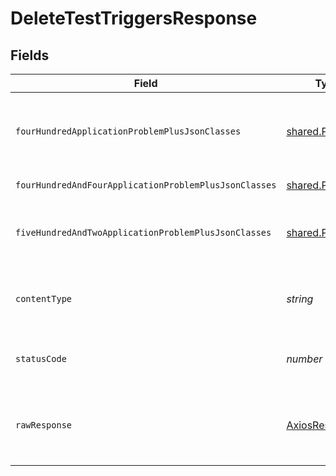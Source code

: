 # DeleteTestTriggersResponse


## Fields

| Field                                                          | Type                                                           | Required                                                       | Description                                                    |
| -------------------------------------------------------------- | -------------------------------------------------------------- | -------------------------------------------------------------- | -------------------------------------------------------------- |
| `fourHundredApplicationProblemPlusJsonClasses`                 | [shared.Problem](../../models/shared/problem.md)[]             | :heavy_minus_sign:                                             | problem with selector parsing - probably some bad input occurs |
| `fourHundredAndFourApplicationProblemPlusJsonClasses`          | [shared.Problem](../../models/shared/problem.md)[]             | :heavy_minus_sign:                                             | test trigger not found                                         |
| `fiveHundredAndTwoApplicationProblemPlusJsonClasses`           | [shared.Problem](../../models/shared/problem.md)[]             | :heavy_minus_sign:                                             | problem communicating with kubernetes cluster                  |
| `contentType`                                                  | *string*                                                       | :heavy_check_mark:                                             | HTTP response content type for this operation                  |
| `statusCode`                                                   | *number*                                                       | :heavy_check_mark:                                             | HTTP response status code for this operation                   |
| `rawResponse`                                                  | [AxiosResponse](https://axios-http.com/docs/res_schema)        | :heavy_minus_sign:                                             | Raw HTTP response; suitable for custom response parsing        |